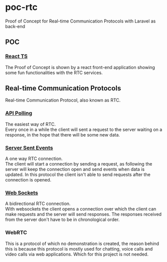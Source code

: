 # poc-rtc
Proof of Concept for Real-time Communication Protocols with Laravel as back-end

## POC
### <a href="./RTC-React/">React TS</a>
The Proof of Concept is shown by a react front-end application showing some fun functionalities with the RTC services. 

## Real-time Communication Protocols
Real-time Communication Protocol, also known as RTC.
### <a href="./RTC-laravel/">API Polling</a>
The easiest way of RTC. 
<br>
Every once in a while the client will sent a request to the server waiting on a response, in the hope that there will be some new data. 

### <a href="./RTC-laravel/">Server Sent Events</a>
A one way RTC connection. 
<br>
The client will start a connection by sending a request, as following the server will keep the connection open and send events when data is updated. In this protocol the client isn't able to send requests after the connection is opened.

### <a href="./RTC-laravel/">Web Sockets</a>
A bidirectional RTC connection.
<br>
With websockets the client opens a connection over which the client can make requests and the server will send responses. The responses received from the server don't have to be in chronological order. 

### WebRTC
This is a protocol of which no demonstration is created, the reason behind this is because this protocol is mostly used for chatting, voice calls and video calls via web applications. Which for this project is not needed.
